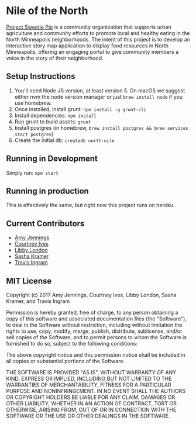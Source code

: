 # Nile of the North

[Project Sweetie Pie](http://projectsweetiepie.org) is a community organization that supports urban agriculture and community efforts to promote local and healthy eating in the North Minneapolis neighborhoods.  The intent of this project is to develop an interactive story map application to display food resources in North Minneapolis, offering an engaging portal to give community members a voice in the story of their neighborhood.

## Setup Instructions

1. You'll need Node JS version, at least version 5. On macOS we suggest either nvm the node version manager or just `brew install node` if you use homebrew.
2. Once installed, install grunt: `npm install -g grunt-cli`
3. Install dependencies: `npm install`
4. Run grunt to build assets: `grunt`
5. Install postgres (in homebrew, `brew install postgres && brew services start postgres`)
6. Create the initial db: `createdb north-nile`

## Running in Development

Simply run: `npm start`

## Running in production

This is effectively the same, but right now this project runs on heroku.

## Current Contributors
* [Amy Jennings](https://github.com/amyjenningsmn)
* [Courtney Ives](https://github.com/courtneygives)
* [Libby London](https://github.com/libbylondon11)
* [Sasha Kramer](https://github.com/sasham43)
* [Travis Ingram](https://github.com/travisingram)

## MIT License

Copyright (c) 2017 Amy Jennings, Courtney Ives, Libby London, Sasha Kramer, and Travis Ingram

Permission is hereby granted, free of charge, to any person obtaining a copy
of this software and associated documentation files (the "Software"), to deal
in the Software without restriction, including without limitation the rights
to use, copy, modify, merge, publish, distribute, sublicense, and/or sell
copies of the Software, and to permit persons to whom the Software is
furnished to do so, subject to the following conditions:

The above copyright notice and this permission notice shall be included in all
copies or substantial portions of the Software.

THE SOFTWARE IS PROVIDED "AS IS", WITHOUT WARRANTY OF ANY KIND, EXPRESS OR
IMPLIED, INCLUDING BUT NOT LIMITED TO THE WARRANTIES OF MERCHANTABILITY,
FITNESS FOR A PARTICULAR PURPOSE AND NONINFRINGEMENT. IN NO EVENT SHALL THE
AUTHORS OR COPYRIGHT HOLDERS BE LIABLE FOR ANY CLAIM, DAMAGES OR OTHER
LIABILITY, WHETHER IN AN ACTION OF CONTRACT, TORT OR OTHERWISE, ARISING FROM,
OUT OF OR IN CONNECTION WITH THE SOFTWARE OR THE USE OR OTHER DEALINGS IN THE
SOFTWARE.

